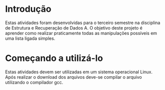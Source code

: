 # Introdução

Estas atividades foram desenvolvidas para o terceiro semestre na disciplina de Estrutura e Recuperação de Dados A.
O objetivo deste projeto é aprender como realizar praticamente todas as manipulações possíveis em uma lista ligada simples.

# Começando a utilizá-lo

Estas atividades devem ser utilizadas em um sistema operacional Linux.
Após realizar o download dos arquivos deve-se compilar o arquivo utilizando o compilador gcc.
